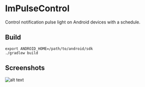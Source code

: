 # ImPulseControl

Control notification pulse light on Android devices with a schedule.

## Build

```
export ANDROID_HOME=/path/to/android/sdk
./gradlew build
```
## Screenshots

![alt text](https://raw2.github.com/clinstid/ImPulseControl/master/screenshots/Screenshot_Jan_25_2014.png "Jan 25, 2014 Screenshot")
